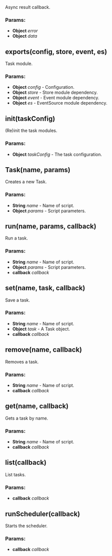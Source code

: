 

<!-- Start lib/task.module.js -->

Async result callback.

### Params:

* **Object** *error* 
* **Object** *data* 

## exports(config, store, event, es)

Task module.

### Params:

* **Object** *config* - Configuration.
* **Object** *store* - Store module dependency.
* **Object** *event* - Event module dependency.
* **Object** *es* - EventSource module dependency.

## init(taskConfig)

(Re)init the task modules.

### Params:

* **Object** *taskConfig* - The task configuration.

## Task(name, params)

Creates a new Task.

### Params:

* **String** *name* - Name of script.
* **Object** *params* - Script parameters.

## run(name, params, callback)

Run a task.

### Params:

* **String** *name* - Name of script.
* **Object** *params* - Script parameters.
* **callback** *callback* 

## set(name, task, callback)

Save a task.

### Params:

* **String** *name* - Name of script.
* **Object** *task* - A Task object.
* **callback** *callback* 

## remove(name, callback)

Removes a task.

### Params:

* **String** *name* - Name of script.
* **callback** *callback* 

## get(name, callback)

Gets a task by name.

### Params:

* **String** *name* - Name of script.
* **callback** *callback* 

## list(callback)

List tasks.

### Params:

* **callback** *callback* 

## runScheduler(callback)

Starts the scheduler.

### Params:

* **callback** *callback* 

<!-- End lib/task.module.js -->

